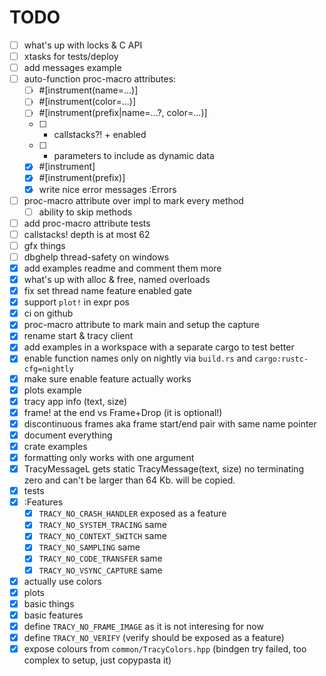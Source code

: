 # TODO

- [ ] what's up with locks & C API
- [ ] xtasks for tests/deploy
- [ ] add messages example
- [ ] auto-function proc-macro attributes:
	- [ ] #[instrument(name=...)]
	- [ ] #[instrument(color=...)]
	- [ ] #[instrument(prefix|name=...?, color=...)]
	- [ ] + callstacks?! + enabled
	- [ ] + parameters to include as dynamic data
	- [x] #[instrument]
	- [x] #[instrument(prefix)]
	- [x] write nice error messages :Errors
- [ ] proc-macro attribute over impl to mark every method
	- [ ] ability to skip methods
- [ ] add proc-macro attribute tests
- [ ] callstacks! depth is at most 62
- [ ] gfx things
- [ ] dbghelp thread-safety on windows
- [x] add examples readme and comment them more
- [x] what's up with alloc & free, named overloads
- [x] fix set thread name feature enabled gate
- [x] support `plot!` in expr pos
- [x] ci on github
- [x] proc-macro attribute to mark main and setup the capture
- [x] rename start & tracy client
- [x] add examples in a workspace with a separate cargo to test better
- [x] enable function names only on nightly via `build.rs` and `cargo:rustc-cfg=nightly`
- [x] make sure enable feature actually works
- [x] plots example
- [x] tracy app info (text, size)
- [x] frame! at the end vs Frame+Drop (it is optional!)
- [x] discontinuous frames aka frame start/end pair with same name pointer
- [x] document everything
- [x] crate examples
- [x] formatting only works with one argument
- [x] TracyMessageL gets static
      TracyMessage(text, size) no terminating zero and can't be larger than 64 Kb. will be copied.
- [x] tests
- [x] :Features
	- [x] `TRACY_NO_CRASH_HANDLER`  exposed as a feature
	- [x] `TRACY_NO_SYSTEM_TRACING` same
	- [x] `TRACY_NO_CONTEXT_SWITCH` same
	- [x] `TRACY_NO_SAMPLING`       same
	- [x] `TRACY_NO_CODE_TRANSFER`  same
	- [x] `TRACY_NO_VSYNC_CAPTURE`  same
- [x] actually use colors
- [x] plots
- [x] basic things
- [x] basic features
- [x] define `TRACY_NO_FRAME_IMAGE` as it is not interesing for now
- [x] define `TRACY_NO_VERIFY` (verify should be exposed as a feature)
- [x] expose colours from `common/TracyColors.hpp` (bindgen try
      failed, too complex to setup, just copypasta it)

